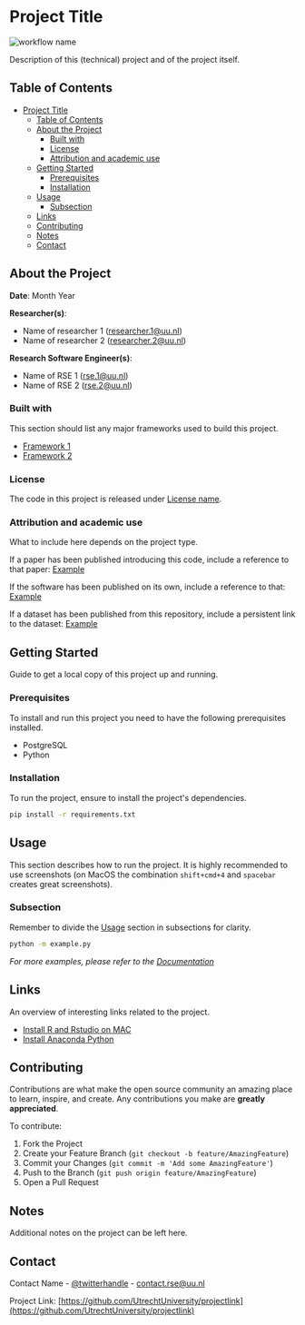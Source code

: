 <!-- Parts of this template are inspired by https://github.com/othneildrew/Best-README-Template -->

# Project Title

<!-- Include Github badges here (optional) -->
<!-- e.g. Github Actions workflow status -->
![workflow name](https://github.com/UtrechtUniversity/<REPOSITORY>/workflows/<WORKFLOW_NAME_OR_FILE_PATH>/badge.svg)

Description of this (technical) project and of the project itself.

<!-- TABLE OF CONTENTS -->
## Table of Contents

- [Project Title](#project-title)
  - [Table of Contents](#table-of-contents)
  - [About the Project](#about-the-project)
    - [Built with](#built-with)
    - [License](#license)
    - [Attribution and academic use](#attribution-and-academic-use)
  - [Getting Started](#getting-started)
    - [Prerequisites](#prerequisites)
    - [Installation](#installation)
  - [Usage](#usage)
    - [Subsection](#subsection)
  - [Links](#links)
  - [Contributing](#contributing)
  - [Notes](#notes)
  - [Contact](#contact)

<!-- ABOUT THE PROJECT -->
## About the Project

**Date**: Month Year

**Researcher(s)**:

- Name of researcher 1 (researcher.1@uu.nl)
- Name of researcher 2 (researcher.2@uu.nl)

**Research Software Engineer(s)**:

- Name of RSE 1 (rse.1@uu.nl)
- Name of RSE 2 (rse.2@uu.nl)

### Built with

This section should list any major frameworks used to build this project.

- [Framework 1](exampleframework.com)
- [Framework 2](exampleframework.com)

<!-- Do not forget to also include the license in a separate file(LICENSE[.txt/.md]) and link it properly. -->
### License

The code in this project is released under [License name](LICENSE).

### Attribution and academic use

What to include here depends on the project type.

If a paper has been published introducing this code, include a reference to that paper:
[Example](https://github.com/OceanParcels/parcels#parcels-manuscript-and-code)

If the software has been published on its own, include a reference to that:
[Example](https://github.com/asreview/asreview#citation)

If a dataset has been published from this repository, include a persistent link to the dataset:
[Example](https://github.com/J535D165/CoronaWatchNL#license-and-academic-use)

<!-- GETTING STARTED -->
## Getting Started

Guide to get a local copy of this project up and running.

### Prerequisites

To install and run this project you need to have the following prerequisites installed.

- PostgreSQL
- Python

### Installation

To run the project, ensure to install the project's dependencies.

```sh
pip install -r requirements.txt
```

<!-- USAGE -->
## Usage

This section describes how to run the project. It is highly recommended to use screenshots (on MacOS the combination `shift+cmd+4` and `spacebar` creates great screenshots).

### Subsection

Remember to divide the [Usage](#Usage) section in subsections for clarity.

```sh
python -m example.py
```

_For more examples, please refer to the [Documentation](sphinx-doc-website)_

<!-- LINKS -->
## Links

An overview of interesting links related to the project.

- [Install R and Rstudio on MAC](https://medium.com/@GalarnykMichael/install-r-and-rstudio-on-mac-e911606ce4f4)
- [Install Anaconda Python](https://www.anaconda.com/download/)

<!-- CONTRIBUTING -->
## Contributing

Contributions are what make the open source community an amazing place to learn, inspire, and create. Any contributions you make are **greatly appreciated**.

To contribute:

1. Fork the Project
2. Create your Feature Branch (`git checkout -b feature/AmazingFeature`)
3. Commit your Changes (`git commit -m 'Add some AmazingFeature'`)
4. Push to the Branch (`git push origin feature/AmazingFeature`)
5. Open a Pull Request

<!-- NOTES -->
## Notes

Additional notes on the project can be left here.

<!-- CONTACT -->
## Contact

Contact Name - [@twitterhandle](https://twitter.com/username) - contact.rse@uu.nl

Project Link: [https://github.com/UtrechtUniversity/projectlink](https://github.com/UtrechtUniversity/projectlink)
